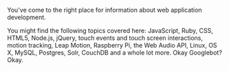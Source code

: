 You've come to the right place for information about web application development.

You might find the following topics covered here: JavaScript, Ruby, CSS, HTML5, Node.js, jQuery, touch events and touch screen interactions, motion tracking, Leap Motion, Raspberry Pi, the Web Audio API, Linux, OS X, MySQL, Postgres, Solr, CouchDB and a whole lot more.  Okay Googlebot?  Okay.